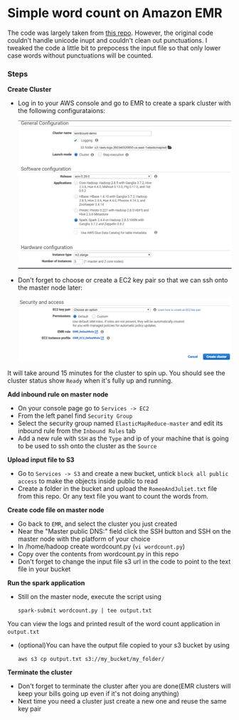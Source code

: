 # Simple word count on Amazon EMR

The code was largely taken from [this repo](https://github.com/Aliga8or/csds-spark-emr). However, the original code couldn't handle unicode inupt and couldn't clean out punctuations. I tweaked the code a little bit to prepocess the input file so that only lower case words without punctuations will be counted.

### Steps
**Create Cluster**
- Log in to your AWS console and go to EMR to create a spark cluster with the following configurataions:
    
    ![config1](img/emr_config.png)

- Don't forget to choose or create a EC2 key pair so that we can ssh onto the master node later:
    
    ![config2](img/emr_security.png)

It will take around 15 minutes for the cluster to spin up. You should see the cluster status show `Ready` when it's fully up and running.

**Add inbound rule on master node**
- On your console page go to `Services -> EC2`
- From the left panel find `Security Group`
- Select the security group named `ElasticMapReduce-master` and edit its inbound rule from the `Inbound Rules` tab
- Add a new rule with `SSH` as the `Type` and ip of your machine that is going to be used to ssh onto the cluster as the `Source`

**Upload input file to S3**
- Go to `Services -> S3` and create a new bucket, untick `block all public access` to make the objects inside public to read
- Create a folder in the bucket and upload the `RomeoAndJuliet.txt` file from this repo. Or any text file you want to count the words from.

**Create code file on master node**
- Go back to `EMR`, and select the cluster you just created
- Near the "Master public DNS:" field click the SSH button and SSH on the master node with the platform of your choice
- In /home/hadoop create wordcount.py (`vi wordcount.py`)
- Copy over the contents from wordcount.py in this repo
- Don't forget to change the input file s3 url in the code to point to the text file in your bucket

**Run the spark application**
- Still on the master node, execute the script using 
     ```
     spark-submit wordcount.py | tee output.txt
     ```
You can view the logs and printed result of the word count application in `output.txt`
- (optional)You can have the output file copied to your s3 bucket by using
    ```
    aws s3 cp output.txt s3://my_bucket/my_folder/
    ```

**Terminate the cluster**
- Don't forget to terminate the cluster after you are done(EMR clusters will keep your bills going up even if it's not doing anything)
- Next time you need a cluster just create a new one and reuse the same key pair
